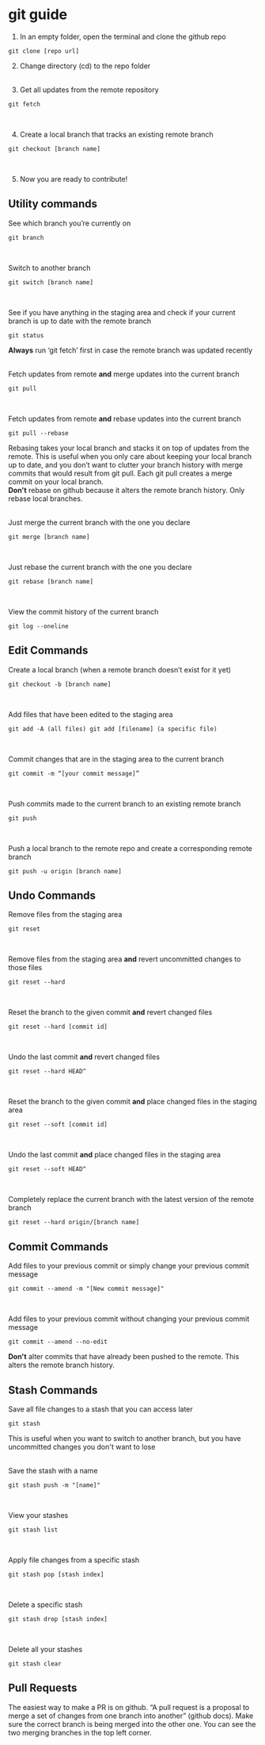 # git guide

1. In an empty folder, open the terminal and clone the github repo 
```
git clone [repo url]
```

2. Change directory (cd) to the repo folder
<br/><br/>

3. Get all updates from the remote repository
```
git fetch
```
<br/>

4. Create a local branch that tracks an existing remote branch
```
git checkout [branch name]
```
<br/>

5. Now you are ready to contribute!


## Utility commands

See which branch you’re currently on 
```
git branch
```
<br/>

Switch to another branch 
```
git switch [branch name]
```
<br/>

See if you have anything in the staging area and check if your current branch is up to date with the remote branch 
```
git status  
```
**Always** run ‘git fetch’ first in case the remote branch was updated recently
<br/><br/>

Fetch updates from remote **and** merge updates into the current branch 
```
git pull
```
<br/>

Fetch updates from remote **and** rebase updates into the current branch 
```
git pull --rebase
```
Rebasing takes your local branch and stacks it on top of updates from the remote. 
This is useful when you only care about keeping your local branch up to date, and you don’t want to clutter your branch history with merge commits that would result from git pull. 
Each git pull creates a merge commit on your local branch.
<br/>
**Don't** rebase on github because it alters the remote branch history. Only rebase local branches.
<br/><br/>

Just merge the current branch with the one you declare 
```
git merge [branch name]
```
<br/>

Just rebase the current branch with the one you declare 
```
git rebase [branch name]
```
<br/>

View the commit history of the current branch
```
git log --oneline
```


## Edit Commands

Create a local branch (when a remote branch doesn’t exist for it yet) 
```
git checkout -b [branch name]
```
<br/>

Add files that have been edited to the staging area 
```
git add -A (all files) git add [filename] (a specific file) 
```
<br/>

Commit changes that are in the staging area to the current branch 
```
git commit -m “[your commit message]”
```
<br/>

Push commits made to the current branch to an existing remote branch 
```
git push
```
<br/>

Push a local branch to the remote repo and create a corresponding remote branch 
```
git push -u origin [branch name] 
```


## Undo Commands

Remove files from the staging area
```
git reset
```
<br/>

Remove files from the staging area **and** revert uncommitted changes to those files
```
git reset --hard
```
<br/>

Reset the branch to the given commit **and** revert changed files
```
git reset --hard [commit id]
```
<br/>

Undo the last commit **and** revert changed files
```
git reset --hard HEAD^
```
<br/>

Reset the branch to the given commit **and** place changed files in the staging area
```
git reset --soft [commit id]
```
<br/>

Undo the last commit **and** place changed files in the staging area
```
git reset --soft HEAD^
```
<br/>

Completely replace the current branch with the latest version of the remote branch
```
git reset --hard origin/[branch name]
```


## Commit Commands

Add files to your previous commit or simply change your previous commit message
```
git commit --amend -m "[New commit message]"
```
<br/>

Add files to your previous commit without changing your previous commit message
```
git commit --amend --no-edit
```
**Don't** alter commits that have already been pushed to the remote. This alters the remote branch history.


## Stash Commands

Save all file changes to a stash that you can access later
```
git stash
```
This is useful when you want to switch to another branch, but you have uncommitted changes you don't want to lose
<br/><br/>

Save the stash with a name
```
git stash push -m "[name]"
```
<br/>

View your stashes
```
git stash list
```
<br/>

Apply file changes from a specific stash
```
git stash pop [stash index]
```
<br/>

Delete a specific stash
```
git stash drop [stash index]
```
<br/>

Delete all your stashes
```
git stash clear
```


## Pull Requests

The easiest way to make a PR is on github. “A pull request is a proposal to merge a set of changes from one branch into another” (github docs). Make sure the correct branch is being merged into the other one. You can see the two merging branches in the top left corner.



